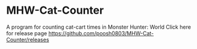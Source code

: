 # MHW-Cat-Counter
A program for counting cat-cart times in Monster Hunter: World
Click here for release page
https://github.com/poosh0803/MHW-Cat-Counter/releases
